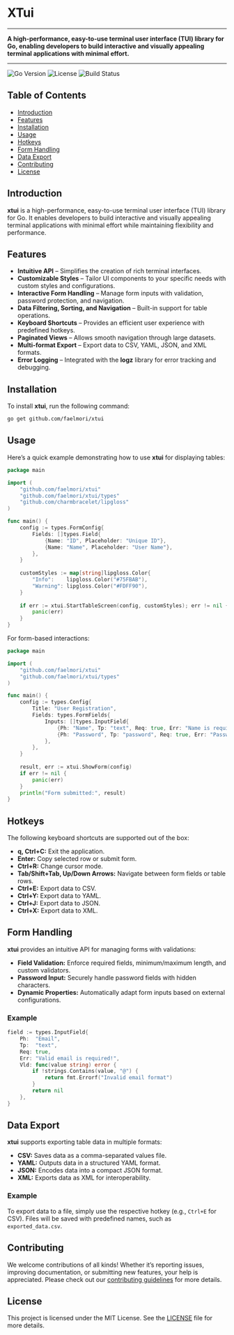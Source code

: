 [//]: # (![XTui Banner]&#40;./assets/banner.png&#41;)

# XTui

---

**A high-performance, easy-to-use terminal user interface (TUI) library for Go, enabling developers to build interactive and visually appealing terminal applications with minimal effort.**

---

![Go Version](https://img.shields.io/github/go-mod/go-version/faelmori/xtui)
![License](https://img.shields.io/github/license/faelmori/xtui)
![Build Status](https://img.shields.io/github/actions/workflow/status/faelmori/xtui/build.yml)

## Table of Contents

- [Introduction](#introduction)
- [Features](#features)
- [Installation](#installation)
- [Usage](#usage)
- [Hotkeys](#hotkeys)
- [Form Handling](#form-handling)
- [Data Export](#data-export)
- [Contributing](#contributing)
- [License](#license)

## Introduction

**xtui** is a high-performance, easy-to-use terminal user interface (TUI) library for Go. It enables developers to build interactive and visually appealing terminal applications with minimal effort while maintaining flexibility and performance.

## Features

- **Intuitive API** – Simplifies the creation of rich terminal interfaces.
- **Customizable Styles** – Tailor UI components to your specific needs with custom styles and configurations.
- **Interactive Form Handling** – Manage form inputs with validation, password protection, and navigation.
- **Data Filtering, Sorting, and Navigation** – Built-in support for table operations.
- **Keyboard Shortcuts** – Provides an efficient user experience with predefined hotkeys.
- **Paginated Views** – Allows smooth navigation through large datasets.
- **Multi-format Export** – Export data to CSV, YAML, JSON, and XML formats.
- **Error Logging** – Integrated with the **logz** library for error tracking and debugging.

## Installation

To install **xtui**, run the following command:

```sh
go get github.com/faelmori/xtui
```

## Usage

Here’s a quick example demonstrating how to use **xtui** for displaying tables:

```go
package main

import (
    "github.com/faelmori/xtui"
    "github.com/faelmori/xtui/types"
    "github.com/charmbracelet/lipgloss"
)

func main() {
    config := types.FormConfig{
        Fields: []types.Field{
            {Name: "ID", Placeholder: "Unique ID"},
            {Name: "Name", Placeholder: "User Name"},
        },
    }
    
    customStyles := map[string]lipgloss.Color{
        "Info":    lipgloss.Color("#75FBAB"),
        "Warning": lipgloss.Color("#FDFF90"),
    }
    
    if err := xtui.StartTableScreen(config, customStyles); err != nil {
        panic(err)
    }
}
```

For form-based interactions:

```go
package main

import (
    "github.com/faelmori/xtui"
    "github.com/faelmori/xtui/types"
)

func main() {
    config := types.Config{
        Title: "User Registration",
        Fields: types.FormFields{
            Inputs: []types.InputField{
                {Ph: "Name", Tp: "text", Req: true, Err: "Name is required!"},
                {Ph: "Password", Tp: "password", Req: true, Err: "Password is required!"},
            },
        },
    }
    
    result, err := xtui.ShowForm(config)
    if err != nil {
        panic(err)
    }
    println("Form submitted:", result)
}
```

## Hotkeys

The following keyboard shortcuts are supported out of the box:

- **q, Ctrl+C:** Exit the application.
- **Enter:** Copy selected row or submit form.
- **Ctrl+R:** Change cursor mode.
- **Tab/Shift+Tab, Up/Down Arrows:** Navigate between form fields or table rows.
- **Ctrl+E:** Export data to CSV.
- **Ctrl+Y:** Export data to YAML.
- **Ctrl+J:** Export data to JSON.
- **Ctrl+X:** Export data to XML.

## Form Handling

**xtui** provides an intuitive API for managing forms with validations:
- **Field Validation:** Enforce required fields, minimum/maximum length, and custom validators.
- **Password Input:** Securely handle password fields with hidden characters.
- **Dynamic Properties:** Automatically adapt form inputs based on external configurations.

### Example

```go
field := types.InputField{
    Ph:  "Email",
    Tp:  "text",
    Req: true,
    Err: "Valid email is required!",
    Vld: func(value string) error {
        if !strings.Contains(value, "@") {
            return fmt.Errorf("Invalid email format")
        }
        return nil
    },
}
```

## Data Export

**xtui** supports exporting table data in multiple formats:
- **CSV:** Saves data as a comma-separated values file.
- **YAML:** Outputs data in a structured YAML format.
- **JSON:** Encodes data into a compact JSON format.
- **XML:** Exports data as XML for interoperability.

### Example

To export data to a file, simply use the respective hotkey (e.g., `Ctrl+E` for CSV). Files will be saved with predefined names, such as `exported_data.csv`.

## Contributing

We welcome contributions of all kinds! Whether it’s reporting issues, improving documentation, or submitting new features, your help is appreciated. Please check out our [contributing guidelines](CONTRIBUTING.md) for more details.

## License

This project is licensed under the MIT License. See the [LICENSE](LICENSE) file for more details.

